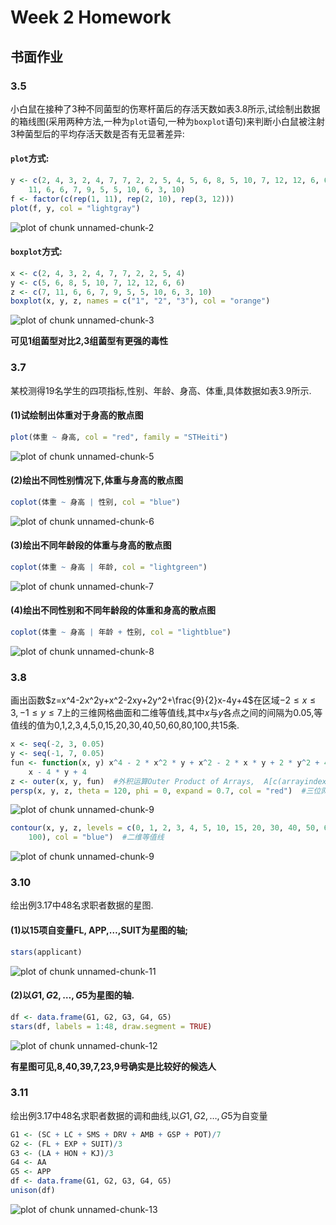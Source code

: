 Week 2 Homework
==============
## 书面作业


### 3.5
小白鼠在接种了3种不同菌型的伤寒杆菌后的存活天数如表3.8所示,试绘制出数据的箱线图(采用两种方法,一种为``plot``语句,一种为``boxplot``语句)来判断小白鼠被注射3种菌型后的平均存活天数是否有无显著差异:
#### ``plot``方式:

```r
y <- c(2, 4, 3, 2, 4, 7, 7, 2, 2, 5, 4, 5, 6, 8, 5, 10, 7, 12, 12, 6, 6, 7, 
    11, 6, 6, 7, 9, 5, 5, 10, 6, 3, 10)
f <- factor(c(rep(1, 11), rep(2, 10), rep(3, 12)))
plot(f, y, col = "lightgray")
```

![plot of chunk unnamed-chunk-2](figure/unnamed-chunk-2.png) 

#### ``boxplot``方式:

```r
x <- c(2, 4, 3, 2, 4, 7, 7, 2, 2, 5, 4)
y <- c(5, 6, 8, 5, 10, 7, 12, 12, 6, 6)
z <- c(7, 11, 6, 6, 7, 9, 5, 5, 10, 6, 3, 10)
boxplot(x, y, z, names = c("1", "2", "3"), col = "orange")
```

![plot of chunk unnamed-chunk-3](figure/unnamed-chunk-3.png) 

**可见1组菌型对比2,3组菌型有更强的毒性**


### 3.7
某校测得19名学生的四项指标,性别、年龄、身高、体重,具体数据如表3.9所示.


#### (1)试绘制出体重对于身高的散点图

```r
plot(体重 ~ 身高, col = "red", family = "STHeiti")
```

![plot of chunk unnamed-chunk-5](figure/unnamed-chunk-5.png) 

#### (2)绘出不同性别情况下,体重与身高的散点图

```r
coplot(体重 ~ 身高 | 性别, col = "blue")
```

![plot of chunk unnamed-chunk-6](figure/unnamed-chunk-6.png) 

#### (3)绘出不同年龄段的体重与身高的散点图

```r
coplot(体重 ~ 身高 | 年龄, col = "lightgreen")
```

![plot of chunk unnamed-chunk-7](figure/unnamed-chunk-7.png) 

#### (4)绘出不同性别和不同年龄段的体重和身高的散点图

```r
coplot(体重 ~ 身高 | 年龄 + 性别, col = "lightblue")
```

![plot of chunk unnamed-chunk-8](figure/unnamed-chunk-8.png) 


### 3.8
画出函数$z=x^4-2x^2y+x^2-2xy+2y^2+\frac{9}{2}x-4y+4$在区域$-2\le x\le 3, -1 \le y \le 7$上的三维网格曲面和二维等值线,其中$x$与$y$各点之间的间隔为0.05,等值线的值为0,1,2,3,4,5,0,15,20,30,40,50,60,80,100,共15条.

```r
x <- seq(-2, 3, 0.05)
y <- seq(-1, 7, 0.05)
fun <- function(x, y) x^4 - 2 * x^2 * y + x^2 - 2 * x * y + 2 * y^2 + 4.5 * 
    x - 4 * y + 4
z <- outer(x, y, fun)  #外积运算Outer Product of Arrays,  A[c(arrayindex.x, arrayindex.y)] = FUN(X[arrayindex.x], Y[arrayindex.y]
persp(x, y, z, theta = 120, phi = 0, expand = 0.7, col = "red")  #三位网格曲面
```

![plot of chunk unnamed-chunk-9](figure/unnamed-chunk-91.png) 

```r
contour(x, y, z, levels = c(0, 1, 2, 3, 4, 5, 10, 15, 20, 30, 40, 50, 60, 80, 
    100), col = "blue")  #二维等值线
```

![plot of chunk unnamed-chunk-9](figure/unnamed-chunk-92.png) 


### 3.10
绘出例3.17中48名求职者数据的星图.


#### (1)以15项自变量FL, APP,$\ldots$,SUIT为星图的轴;

```r
stars(applicant)
```

![plot of chunk unnamed-chunk-11](figure/unnamed-chunk-11.png) 

#### (2)以$G1,G2,\ldots,G5$为星图的轴.

```r
df <- data.frame(G1, G2, G3, G4, G5)
stars(df, labels = 1:48, draw.segment = TRUE)
```

![plot of chunk unnamed-chunk-12](figure/unnamed-chunk-12.png) 

**有星图可见,8,40,39,7,23,9号确实是比较好的候选人**

### 3.11
绘出例3.17中48名求职者数据的调和曲线,以$G1,G2,\ldots,G5$为自变量

```r
G1 <- (SC + LC + SMS + DRV + AMB + GSP + POT)/7
G2 <- (FL + EXP + SUIT)/3
G3 <- (LA + HON + KJ)/3
G4 <- AA
G5 <- APP
df <- data.frame(G1, G2, G3, G4, G5)
unison(df)
```

![plot of chunk unnamed-chunk-13](figure/unnamed-chunk-13.png) 




